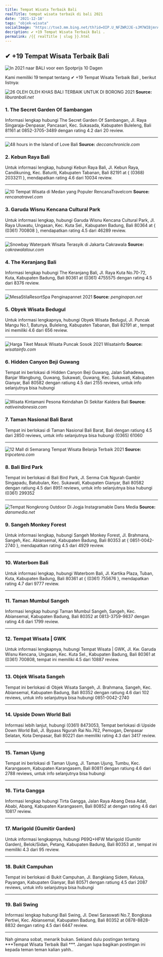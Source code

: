 ```yaml
---
title: Tempat Wisata Terbaik Bali 
realTitle: tempat wisata terbaik di bali 2021
date: '2021-12-18'
tags: "objek-wisata"
socialImage: "https://tse3.mm.bing.net/th?id=OIP.U_NFZWRJJE-sJM7WIBjmrAHaE7&amp;pid=15.1"
decription: ✔ +19 Tempat Wisata Terbaik Bali .
permalink: /{{ realTitle | slug }}.html
---
```


## ✔ +19 Tempat Wisata Terbaik Bali 

![In 2021 naar BALI voor een Spotprijs  10 Dagen ](https://ticketspy.nl/wp-content/uploads/2020/09/L1E6310A1W1600H1066.jpg)



Kami memiliki 19 tempat tentang ✔ +19 Tempat Wisata Terbaik Bali , berikut listnya:



![26 OLEH OLEH KHAS BALI TERBAIK UNTUK DI BORONG 2021](https://tse1.mm.bing.net/th?id=OIP.RKw3r7oU_cmwKfchraGE6gHaHa&amp;pid=15.1)
**Source:** _liburanbali.net_


### 1. The Secret Garden Of Sambangan



Informasi lengkap hubungi The Secret Garden Of Sambangan, Jl. Raya Singaraja-Denpasar, Pancasari, Kec. Sukasada, Kabupaten Buleleng, Bali 81161 at 0852-3705-3489 dengan rating 4.2 dari 20 review.

---


![48 hours in the Island of Love  Bali](https://tse4.mm.bing.net/th?id=OIP.uWCy3NpnGj06K9s2DNC4wQHaEf&amp;pid=15.1)
**Source:** _deccanchronicle.com_


### 2. Kebun Raya Bali



Untuk informasi lengkap, hubungi Kebun Raya Bali, Jl. Kebun Raya, Candikuning, Kec. Baturiti, Kabupaten Tabanan, Bali 82191 at { (0368) 2033211 }, mendapatkan rating 4.6 dari 10034 review.

---


![10 Tempat Wisata di Medan yang Populer  RencanaTravelcom](https://tse2.mm.bing.net/th?id=OIP.AAoHt2U0rUO7Q8NeMdH3VgHaE8&amp;pid=15.1)
**Source:** _rencanatravel.com_


### 3. Garuda Wisnu Kencana Cultural Park



Untuk informasi lengkap, hubungi Garuda Wisnu Kencana Cultural Park, Jl. Raya Uluwatu, Ungasan, Kec. Kuta Sel., Kabupaten Badung, Bali 80364 at { (0361) 700808 }, mendapatkan rating 4.5 dari 46289 review.

---


![Snowbay Waterpark Wisata Terasyik di Jakarta  Cakrawala ](https://tse4.mm.bing.net/th?id=OIP.isrrg7nKLU3sHEzHae24HgHaEK&amp;pid=15.1)
**Source:** _cakrawalatour.com_


### 4. The Keranjang Bali



Informasi lengkap hubungi The Keranjang Bali, Jl. Raya Kuta No.70-72, Kuta, Kabupaten Badung, Bali 80361 at (0361) 4755575 dengan rating 4.5 dari 8376 review.

---


![MesaStilaResortSpa  Penginapannet 2021](https://tse4.mm.bing.net/th?id=OIP.yC3Y62rQQr_9OMe7W25pFgAAAA&amp;pid=15.1)
**Source:** _penginapan.net_


### 5. Obyek Wisata Bedugul



Untuk informasi lengkapnya, hubungi Obyek Wisata Bedugul, Jl. Puncak Mangu No.1, Batunya, Buleleng, Kabupaten Tabanan, Bali 82191 at , tempat ini memiliki 4.6 dari 656 review.

---


![Harga Tiket Masuk Wisata Puncak Sosok 2021  Wisatainfo](https://tse3.mm.bing.net/th?id=OIP.kzhakXspL1Ll_DRIDmgkVAHaD4&amp;pid=15.1)
**Source:** _wisatainfo.com_


### 6. Hidden Canyon Beji Guwang



Tempat ini berlokasi di Hidden Canyon Beji Guwang, Jalan Sahadewa, Banjar Wangbung, Guwang, Sukawati, Guwang, Kec. Sukawati, Kabupaten Gianyar, Bali 80582 dengan ratiung 4.5 dari 2155 reviews, untuk info selanjutnya bisa hubungi 

---


![Wisata Kintamani Pesona Keindahan Di Sekitar Kaldera Bali](https://tse3.mm.bing.net/th?id=OIP.EQp0g-Y9SvKlGRle-0ygPgHaJQ&amp;pid=15.1)
**Source:** _nativeindonesia.com_


### 7. Taman Nasional Bali Barat



Tempat ini berlokasi di Taman Nasional Bali Barat, Bali dengan ratiung 4.5 dari 2850 reviews, untuk info selanjutnya bisa hubungi (0365) 61060

---


![12 Mall di Semarang Tempat Wisata Belanja Terbaik 2021](https://tse4.mm.bing.net/th?id=OIP.s45g8zju44phcwN-32qPfwHaHa&amp;pid=15.1)
**Source:** _tripcetera.com_


### 8. Bali Bird Park



Tempat ini berlokasi di Bali Bird Park, Jl. Serma Cok Ngurah Gambir Singapadu, Batubulan, Kec. Sukawati, Kabupaten Gianyar, Bali 80582 dengan ratiung 4.5 dari 8951 reviews, untuk info selanjutnya bisa hubungi (0361) 299352

---


![Tempat Nongkrong Outdoor Di Jogja Instagramable  Dans Media](https://tse2.mm.bing.net/th?id=OIP.k8mlUZJVVJ9lRVQUUms7DwHaEv&amp;pid=15.1)
**Source:** _dansmedia.net_


### 9. Sangeh Monkey Forest



Untuk informasi lengkap, hubungi Sangeh Monkey Forest, Jl. Brahmana, Sangeh, Kec. Abiansemal, Kabupaten Badung, Bali 80353 at { 0851-0042-2740 }, mendapatkan rating 4.5 dari 4929 review.

---


### 10. Waterbom Bali



Untuk informasi lengkap, hubungi Waterbom Bali, Jl. Kartika Plaza, Tuban, Kuta, Kabupaten Badung, Bali 80361 at { (0361) 755676 }, mendapatkan rating 4.7 dari 9777 review.

---


### 11. Taman Mumbul Sangeh



Informasi lengkap hubungi Taman Mumbul Sangeh, Sangeh, Kec. Abiansemal, Kabupaten Badung, Bali 80352 at 0813-3759-9837 dengan rating 4.6 dari 1799 review.

---


### 12. Tempat Wisata | GWK



Untuk informasi lengkapnya, hubungi Tempat Wisata | GWK, Jl. Kw. Garuda Wisnu Kencana, Ungasan, Kec. Kuta Sel., Kabupaten Badung, Bali 80361 at (0361) 700808, tempat ini memiliki 4.5 dari 10887 review.

---


### 13. Objek Wisata Sangeh



Tempat ini berlokasi di Objek Wisata Sangeh, Jl. Brahmana, Sangeh, Kec. Abiansemal, Kabupaten Badung, Bali 80352 dengan ratiung 4.6 dari 102 reviews, untuk info selanjutnya bisa hubungi 0851-0042-2740

---


### 14. Upside Down World Bali



Informasi lebih lanjut, hubungi (0361) 8473053, Tempat berlokasi di Upside Down World Bali, Jl. Bypass Ngurah Rai No.762, Pemogan, Denpasar Selatan, Kota Denpasar, Bali 80221 dan memiliki rating 4.3 dari 3417 review.

---


### 15. Taman Ujung



Tempat ini berlokasi di Taman Ujung, Jl. Taman Ujung, Tumbu, Kec. Karangasem, Kabupaten Karangasem, Bali 80811 dengan ratiung 4.6 dari 2788 reviews, untuk info selanjutnya bisa hubungi 

---


### 16. Tirta Gangga



Informasi lengkap hubungi Tirta Gangga, Jalan Raya Abang Desa Adat, Ababi, Abang, Kabupaten Karangasem, Bali 80852 at  dengan rating 4.6 dari 10817 review.

---


### 17. Marigold (Gumitir Garden)



Untuk informasi lengkapnya, hubungi P69Q+HFW Marigold (Gumitir Garden), Belok/Sidan, Petang, Kabupaten Badung, Bali 80353 at , tempat ini memiliki 4.3 dari 95 review.

---


### 18. Bukit Campuhan



Tempat ini berlokasi di Bukit Campuhan, Jl. Bangkiang Sidem, Kelusa, Payangan, Kabupaten Gianyar, Bali 80571 dengan ratiung 4.5 dari 2087 reviews, untuk info selanjutnya bisa hubungi 

---


### 19. Bali Swing



Informasi lengkap hubungi Bali Swing, Jl. Dewi Saraswati No.7, Bongkasa Pertiwi, Kec. Abiansemal, Kabupaten Badung, Bali 80352 at 0878-8828-8832 dengan rating 4.5 dari 6447 review.

---









Nah gimana sobat, menarik bukan. Sekiand dulu postingan tentang ***Tempat Wisata Terbaik Bali ***. Jangan lupa bagikan postingan ini kepada teman teman kalian yahh..
